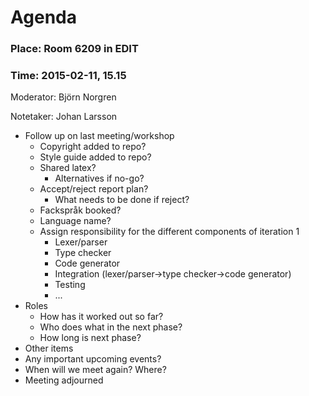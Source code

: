 # Agenda

### Place: Room 6209 in EDIT
### Time: 2015-02-11, 15.15

Moderator: Björn Norgren

Notetaker: Johan Larsson

- Follow up on last meeting/workshop
  - Copyright added to repo?
  - Style guide added to repo?
  - Shared latex?
    * Alternatives if no-go?
  - Accept/reject report plan?
    * What needs to be done if reject?
  - Fackspråk booked?
  - Language name?
  - Assign responsibility for the different components of iteration 1
    * Lexer/parser
    * Type checker
    * Code generator
    * Integration (lexer/parser->type checker->code generator)
    * Testing
    * ...
- Roles
  - How has it worked out so far?
  - Who does what in the next phase?
  - How long is next phase?
- Other items
- Any important upcoming events?
- When will we meet again? Where?
- Meeting adjourned
